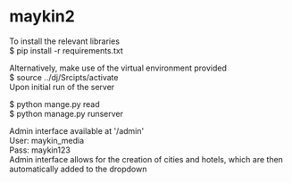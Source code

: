# maykin2

To install the relevant libraries <br/>
$ pip install -r requirements.txt <br/>

Alternatively, make use of the virtual environment provided <br/>
$ source ../dj/Srcipts/activate
<br/>
Upon initial run of the server <br/>

$ python mange.py read <br/>
$ python manage.py runserver <br/>

Admin interface available at '/admin' <br/>
User: maykin_media <br/>
Pass: maykin123 <br/>
Admin interface allows for the creation of cities and hotels, which are then automatically added to the dropdown


